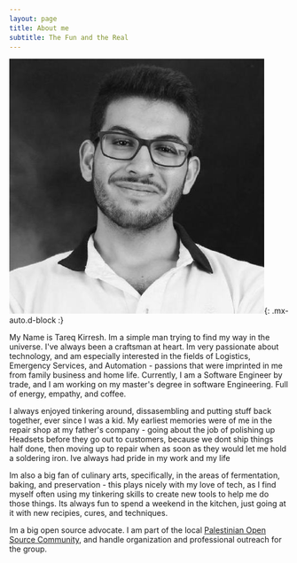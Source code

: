 ```yaml
---
layout: page
title: About me
subtitle: The Fun and the Real
---
```

![portrait](./img/portrait.jpeg){: .mx-auto.d-block :}

My Name is Tareq Kirresh. Im a simple man trying to find my way in the universe.
I've always been a craftsman at heart. Im very passionate about technology, 
and am especially interested in the fields of Logistics, Emergency Services,
and Automation - passions that were imprinted in me from family business and
home life. Currently, I am a Software Engineer by trade, and I am working on 
my master's degree in software Engineering. Full of energy, empathy, and coffee.


I always enjoyed tinkering around, 
dissasembling and putting stuff back together, ever since I was a kid. My 
earliest memories were of me in the repair shop at my father's company - going
about the job of polishing up Headsets before they go out to customers, because
we dont ship things half done, then moving up to repair when as soon as they 
would let me hold a soldering iron. Ive always had pride in my work and
my life

Im also a big fan of culinary arts, specifically, in the areas of fermentation,
baking, and preservation - this plays nicely with my love of tech, as I find
myself often using my tinkering skills to create new tools to help me do those
things. Its always fun to spend a weekend in the kitchen, just going at it with
new recipies, cures, and techniques. 

Im a big open source advocate. I am part of the local [Palestinian Open Source
Community](https://palosc.org), and handle organization and professional outreach
for the group. 


